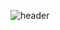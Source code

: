 ![header](https://capsule-render.vercel.app/api?type=waving&color=timeAuto&height=300&section=header&text=Hi%20EveryOne!&fontSize=90)
